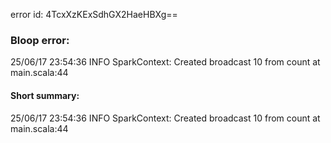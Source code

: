 error id: 4TcxXzKExSdhGX2HaeHBXg==
### Bloop error:

25/06/17 23:54:36 INFO SparkContext: Created broadcast 10 from count at main.scala:44
#### Short summary: 

25/06/17 23:54:36 INFO SparkContext: Created broadcast 10 from count at main.scala:44